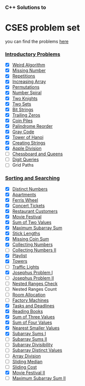 ### C++ Solutions to 
# CSES problem set 

you can find the problems [here](https://cses.fi/problemset/list/)

### [Introductory Problems](https://github.com/satyamrs00/cses-problem-set-solutions/tree/main/Introductory%20Problems)
- [x] [Weird Algorithm](https://github.com/satyamrs00/cses-problem-set-solutions/blob/main/Introductory%20Problems/1.%20Weird%20Algorithm.cpp)
- [x] [Missing Number](https://github.com/satyamrs00/cses-problem-set-solutions/blob/main/Introductory%20Problems/2.%20Missing%20Number.cpp)
- [x] [Repetitions](https://github.com/satyamrs00/cses-problem-set-solutions/blob/main/Introductory%20Problems/3.%20Repetitions.cpp)
- [x] [Increasing Array](https://github.com/satyamrs00/cses-problem-set-solutions/blob/main/Introductory%20Problems/4.%20Increasing%20Array.cpp)
- [x] [Permutations](https://github.com/satyamrs00/cses-problem-set-solutions/blob/main/Introductory%20Problems/5.%20Permutations.cpp)
- [x] [Number Spiral](https://github.com/satyamrs00/cses-problem-set-solutions/blob/main/Introductory%20Problems/6.%20Number%20Spiral.cpp)
- [x] [Two Knights](https://github.com/satyamrs00/cses-problem-set-solutions/blob/main/Introductory%20Problems/7.%20Two%20Knights.cpp)
- [x] [Two Sets](https://github.com/satyamrs00/cses-problem-set-solutions/blob/main/Introductory%20Problems/8.%20Two%20Sets.cpp)
- [x] [Bit Strings](https://github.com/satyamrs00/cses-problem-set-solutions/blob/main/Introductory%20Problems/9.%20Bit%20Strings.cpp)
- [x] [Trailing Zeros](https://github.com/satyamrs00/cses-problem-set-solutions/blob/main/Introductory%20Problems/10.%20Trailing%20Zeros.cpp)
- [x] [Coin Piles](https://github.com/satyamrs00/cses-problem-set-solutions/blob/main/Introductory%20Problems/11.%20Coin%20Piles.cpp)
- [x] [Palindrome Reorder](https://github.com/satyamrs00/cses-problem-set-solutions/blob/main/Introductory%20Problems/12.%20Palindrome%20Reorder.cpp)
- [x] [Gray Code](https://github.com/satyamrs00/cses-problem-set-solutions/blob/main/Introductory%20Problems/13.%20Gray%20Code.cpp)
- [x] [Tower of Hanoi](https://github.com/satyamrs00/cses-problem-set-solutions/blob/main/Introductory%20Problems/14.%20Tower%20of%20Hanoi.cpp)
- [x] [Creating Strings](https://github.com/satyamrs00/cses-problem-set-solutions/blob/main/Introductory%20Problems/15.%20Creating%20Strings.cpp)
- [x] [Apple Division](https://github.com/satyamrs00/cses-problem-set-solutions/blob/main/Introductory%20Problems/16.%20Apple%20Division.cpp)
- [ ] [Chessboard and Queens](https://github.com/satyamrs00/cses-problem-set-solutions/blob/main/Introductory%20Problems/17.%20Chessboard%20and%20Queens.cpp)
- [ ] [Digit Queries](https://github.com/satyamrs00/cses-problem-set-solutions/blob/main/Introductory%20Problems/18.%20Digit%20Queries.cpp)
- [ ] Grid Paths
  
### [Sorting and Searching](https://github.com/satyamrs00/cses-problem-set-solutions/tree/main/Sorting%20and%20Searching)
- [x] [Distinct Numbers](https://github.com/satyamrs00/cses-problem-set-solutions/blob/main/Sorting%20and%20Searching/1.%20Distinct%20Numbers.cpp)
- [x] [Apartments](https://github.com/satyamrs00/cses-problem-set-solutions/blob/main/Sorting%20and%20Searching/2.%20Apartments.cpp)
- [x] [Ferris Wheel](https://github.com/satyamrs00/cses-problem-set-solutions/blob/main/Sorting%20and%20Searching/3.%20Ferris%20Wheel.cpp)
- [x] [Concert Tickets](https://github.com/satyamrs00/cses-problem-set-solutions/blob/main/Sorting%20and%20Searching/4.%20Concert%20Tickets.cpp)
- [x] [Restaurant Customers](https://github.com/satyamrs00/cses-problem-set-solutions/blob/main/Sorting%20and%20Searching/5.%20Restaurant%20Customers.cpp)
- [x] [Movie Festival](https://github.com/satyamrs00/cses-problem-set-solutions/blob/main/Sorting%20and%20Searching/6.%20Movie%20Festival.cpp)
- [x] [Sum of Two Values](https://github.com/satyamrs00/cses-problem-set-solutions/blob/main/Sorting%20and%20Searching/7.%20Sum%20of%20Two%20Values.cpp)
- [x] [Maximum Subarray Sum](https://github.com/satyamrs00/cses-problem-set-solutions/blob/main/Sorting%20and%20Searching/8.%20Maximum%20Subarray%20Sum.cpp)
- [x] [Stick Lengths](https://github.com/satyamrs00/cses-problem-set-solutions/blob/main/Sorting%20and%20Searching/9.%20Stick%20Lengths.cpp)
- [x] [Missing Coin Sum](https://github.com/satyamrs00/cses-problem-set-solutions/blob/main/Sorting%20and%20Searching/10.%20Missing%20Coin%20Sum.cpp)
- [x] [Collecting Numbers](https://github.com/satyamrs00/cses-problem-set-solutions/blob/main/Sorting%20and%20Searching/11.%20Collecting%20Numbers.cpp)
- [ ] [Collecting Numbers II](https://github.com/satyamrs00/cses-problem-set-solutions/blob/main/Sorting%20and%20Searching/12.%20Collecting%20Numbers%20II.cpp)
- [x] [Playlist](https://github.com/satyamrs00/cses-problem-set-solutions/blob/main/Sorting%20and%20Searching/13.%20Playlist.cpp)
- [x] [Towers](https://github.com/satyamrs00/cses-problem-set-solutions/blob/main/Sorting%20and%20Searching/14.%20Towers.cpp)
- [ ] [Traffic Lights](https://github.com/satyamrs00/cses-problem-set-solutions/blob/main/Sorting%20and%20Searching/15.%20Traffic%20Lights.cpp)
- [x] [Josephus Problem I](https://github.com/satyamrs00/cses-problem-set-solutions/blob/main/Sorting%20and%20Searching/16.%20Josephus%20Problem%20I.cpp)
- [ ] [Josephus Problem II](https://github.com/satyamrs00/cses-problem-set-solutions/blob/main/Sorting%20and%20Searching/17.%20Josephus%20Problem%20II.cpp)
- [ ] [Nested Ranges Check](https://github.com/satyamrs00/cses-problem-set-solutions/blob/main/Sorting%20and%20Searching/18.%20Nested%20Ranges%20Check.cpp)
- [ ] Nested Ranges Count
- [ ] [Room Allocation](https://github.com/satyamrs00/cses-problem-set-solutions/blob/main/Sorting%20and%20Searching/20.%20Room%20Allocation.cpp)
- [ ] [Factory Machines](https://github.com/satyamrs00/cses-problem-set-solutions/blob/main/Sorting%20and%20Searching/21.%20Factory%20Machines.cpp)
- [x] [Tasks and Deadlines](https://github.com/satyamrs00/cses-problem-set-solutions/blob/main/Sorting%20and%20Searching/22.%20Tasks%20and%20Deadlines.cpp)
- [x] [Reading Books](https://github.com/satyamrs00/cses-problem-set-solutions/blob/main/Sorting%20and%20Searching/23.%20Reading%20Books.cpp)
- [x] [Sum of Three Values](https://github.com/satyamrs00/cses-problem-set-solutions/blob/main/Sorting%20and%20Searching/24.%20Sum%20of%20Three%20Values.cpp)
- [x] [Sum of Four Values]()
- [x] [Nearest Smaller Values](https://github.com/satyamrs00/cses-problem-set-solutions/blob/main/Sorting%20and%20Searching/26.%20Nearest%20Smaller%20Values.cpp)
- [x] [Subarray Sums I](https://github.com/satyamrs00/cses-problem-set-solutions/blob/main/Sorting%20and%20Searching/27.%20Subarray%20Sums%20I.cpp)
- [ ] [Subarray Sums II](https://github.com/satyamrs00/cses-problem-set-solutions/blob/main/Sorting%20and%20Searching/28.%20Subarray%20Sums%20II.cpp)
- [ ] [Subarray Divisibility]()
- [ ] [Subarray Distinct Values]()
- [ ] [Array Division]()
- [ ] [Sliding Median](https://github.com/satyamrs00/cses-problem-set-solutions/blob/main/Sorting%20and%20Searching/32.%20Sliding%20Median.cpp)
- [ ] [Sliding Cost]()
- [x] [Movie Festival II]()
- [ ] [Maximum Subarray Sum II]()
